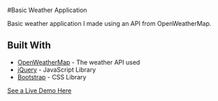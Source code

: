 #Basic Weather Application

Basic weather application I made using an API from OpenWeatherMap.

## Built With

* [OpenWeatherMap](http://www.dropwizard.io/1.0.2/docs/) - The weather API used
* [jQuery](https://maven.apache.org/) - JavaScript Library
* [Bootstrap](https://rometools.github.io/rome/) - CSS Library

[See a Live Demo Here](https://rometools.github.io/rome/)